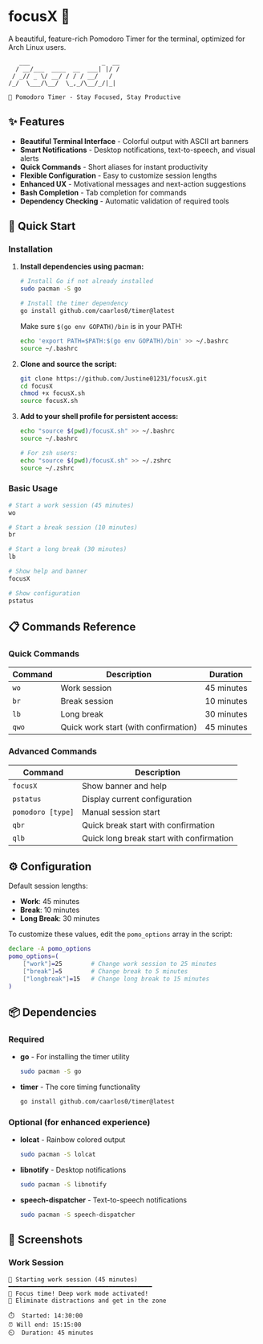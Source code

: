 # focusX 🍅

A beautiful, feature-rich Pomodoro Timer for the terminal, optimized for Arch Linux users.

```
   ___                    _  __
  / __/___  ____  __  ___| |/ /
 / _// _ \/ __/ / / / __/   /
/_/  \___/\__/  \_,_/\__/_/|_|

🍅 Pomodoro Timer - Stay Focused, Stay Productive
```

## ✨ Features

- **Beautiful Terminal Interface** - Colorful output with ASCII art banners
- **Smart Notifications** - Desktop notifications, text-to-speech, and visual alerts
- **Quick Commands** - Short aliases for instant productivity
- **Flexible Configuration** - Easy to customize session lengths
- **Enhanced UX** - Motivational messages and next-action suggestions
- **Bash Completion** - Tab completion for commands
- **Dependency Checking** - Automatic validation of required tools

## 🚀 Quick Start

### Installation

1. **Install dependencies using pacman:**
   ```bash
   # Install Go if not already installed
   sudo pacman -S go
   
   # Install the timer dependency
   go install github.com/caarlos0/timer@latest
   ```
   Make sure `$(go env GOPATH)/bin` is in your PATH:
   ```bash
   echo 'export PATH=$PATH:$(go env GOPATH)/bin' >> ~/.bashrc
   source ~/.bashrc
   ```

2. **Clone and source the script:**
   ```bash
   git clone https://github.com/Justine01231/focusX.git
   cd focusX
   chmod +x focusX.sh
   source focusX.sh
   ```

3. **Add to your shell profile for persistent access:**
   ```bash
   echo "source $(pwd)/focusX.sh" >> ~/.bashrc
   source ~/.bashrc
   
   # For zsh users:
   echo "source $(pwd)/focusX.sh" >> ~/.zshrc
   source ~/.zshrc
   ```

### Basic Usage

```bash
# Start a work session (45 minutes)
wo

# Start a break session (10 minutes)
br

# Start a long break (30 minutes)
lb

# Show help and banner
focusX

# Show configuration
pstatus
```

## 📋 Commands Reference

### Quick Commands
| Command | Description | Duration |
|---------|-------------|----------|
| `wo` | Work session | 45 minutes |
| `br` | Break session | 10 minutes |
| `lb` | Long break | 30 minutes |
| `qwo` | Quick work start (with confirmation) | 45 minutes |

### Advanced Commands
| Command | Description |
|---------|-------------|
| `focusX` | Show banner and help |
| `pstatus` | Display current configuration |
| `pomodoro [type]` | Manual session start |
| `qbr` | Quick break start with confirmation |
| `qlb` | Quick long break start with confirmation |

## ⚙️ Configuration

Default session lengths:
- **Work**: 45 minutes
- **Break**: 10 minutes
- **Long Break**: 30 minutes

To customize these values, edit the `pomo_options` array in the script:

```bash
declare -A pomo_options
pomo_options=(
    ["work"]=25        # Change work session to 25 minutes
    ["break"]=5        # Change break to 5 minutes
    ["longbreak"]=15   # Change long break to 15 minutes
)
```

## 📦 Dependencies

### Required
- **go** - For installing the timer utility
  ```bash
  sudo pacman -S go
  ```

- **timer** - The core timing functionality
  ```bash
  go install github.com/caarlos0/timer@latest
  ```

### Optional (for enhanced experience)
- **lolcat** - Rainbow colored output
  ```bash
  sudo pacman -S lolcat
  ```

- **libnotify** - Desktop notifications
  ```bash
  sudo pacman -S libnotify
  ```

- **speech-dispatcher** - Text-to-speech notifications
  ```bash
  sudo pacman -S speech-dispatcher
  ```

## 🎨 Screenshots

### Work Session
```
🍅 Starting work session (45 minutes)
━━━━━━━━━━━━━━━━━━━━━━━━━━━━━━━━━━━━━━━━
💪 Focus time! Deep work mode activated!
🎯 Eliminate distractions and get in the zone

⏱️  Started: 14:30:00
⏰ Will end: 15:15:00
⏲️  Duration: 45 minutes
```
